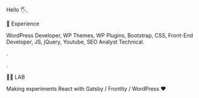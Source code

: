 Hello 🖐,

👀 Experience

WordPress Developer, WP Themes, WP Plugins, Bootstrap, CSS, Front-End Developer, JS, jQuery, Youtube, SEO Analyst Technical.

.

.


👨‍🎓 LAB

Making experiments React with Gatsby / Frontity / WordPress ❤
